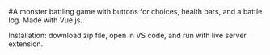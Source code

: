 #A monster battling game with buttons for choices, health bars, and a battle log. Made with Vue.js.

Installation: download zip file, open in VS code, and run with live server extension.
